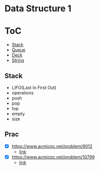 # Data Structure 1

ToC
===
* [Stack](#stack)
* [Queue](#queue)
* [Deck](#deck)
* [String](#string)


## Stack
- LIFO(Last In First Out)
- operations
 - push
 - pop
 - top
 - empty
 - size

## Prac
* [x] https://www.acmicpc.net/problem/9012
  - [link](https://gist.github.com/brianrobo/e2d365435dbfc7b58224effd03d286d6)
* [x] https://www.acmicpc.net/problem/10799
  - [link](https://gist.github.com/brianrobo/acc00fddfb6d83c73ebbc882c4d1c4c5)

  






